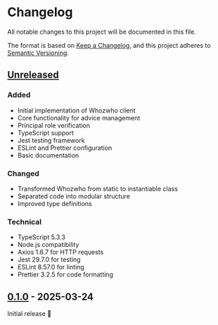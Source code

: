 # Changelog
All notable changes to this project will be documented in this file.

The format is based on [Keep a Changelog](https://keepachangelog.com/en/1.0.0/),
and this project adheres to [Semantic Versioning](https://semver.org/spec/v2.0.0.html).

## [Unreleased]
### Added
- Initial implementation of Whozwho client
- Core functionality for advice management
- Principal role verification
- TypeScript support
- Jest testing framework
- ESLint and Prettier configuration
- Basic documentation

### Changed
- Transformed Whozwho from static to instantiable class
- Separated code into modular structure
- Improved type definitions

### Technical
- TypeScript 5.3.3
- Node.js compatibility
- Axios 1.6.7 for HTTP requests
- Jest 29.7.0 for testing
- ESLint 8.57.0 for linting
- Prettier 3.2.5 for code formatting

## [0.1.0] - 2025-03-24
Initial release 🎉

[Unreleased]: https://github.com/username/whozwho-client/compare/v0.1.0...HEAD
[0.1.0]: https://github.com/username/whozwho-client/releases/tag/v0.1.0 